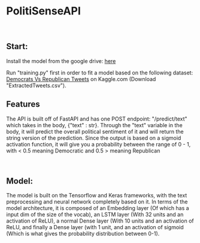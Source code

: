 # PolitiSenseAPI
<br />
<h2>Start: </h2>
<p>Install the model from the google drive: <a href="https://drive.google.com/drive/folders/1OZ6ud4rPmYYtKNXFpiIa1-CNdI3vwRSU?usp=sharing">here</a></p>
<p>Run "training.py" first in order to fit a model based on the following dataset: <a href="https://www.kaggle.com/datasets/kapastor/democratvsrepublicantweets">Democrats Vs Republican Tweets</a> on Kaggle.com (Download "ExtractedTweets.csv").</p>
<h2>Features</h2>
<p>The API is built off of FastAPI and has one POST endpoint: "/predict/text" which takes in the body, {"text" : str}. Through the "text" variable in the body, it will predict the overall political sentiment of it and will return the string version of the prediction. Since the output is based on a sigmoid activation function, it will give you a probability between the range of 0 - 1, with < 0.5 meaning Democratic and 0.5 > meaning Republican</p>
  <br />
<h2>Model:</h2>
<p>The model is built on the Tensorflow and Keras frameworks, with the text preprocessing and neural network completely based on it. In terms of the model architecture, it is composed of an Embedding layer (Of which has a input dim of the size of the vocab), an LSTM layer (With 32 units and an activation of ReLU), a normal Dense layer (With 10 units and an activation of ReLU, and finally a Dense layer (with 1 unit, and an activation of sigmoid (Which is what gives the probability distribution between 0-1).</p>

